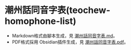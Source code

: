 # 潮州話同音字表(teochew-homophone-list)

* Markdown格式由腳本生成，見 [潮州話同音字表.md](潮州話同音字表.md)。
* PDF格式採用 Obsidian插件生成，見 [潮州話同音字表.pdf](潮州話同音字表.pdf)。
